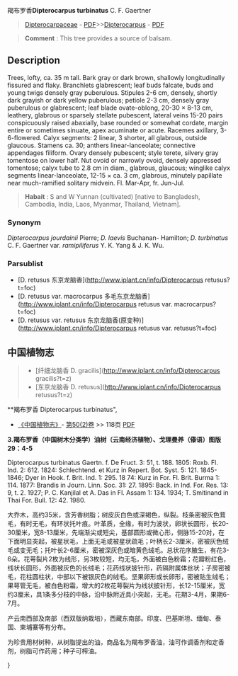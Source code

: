 羯布罗香**Dipterocarpus turbinatus** C. F. Gaertner

> [Dipterocarpaceae](http://www.iplant.cn/info/Dipterocarpaceae?t=foc) - [PDF](http://www.iplant.cn/foc/pdf/Dipterocarpaceae.pdf)>>[Dipterocarpus](http://www.iplant.cn/info/Dipterocarpus?t=foc) - [PDF](http://www.iplant.cn/foc/pdf/Dipterocarpus.pdf)

> **Comment** : 
> This tree provides a source of balsam.

## Description

Trees, lofty, ca. 35 m tall. Bark gray or dark brown, shallowly longitudinally fissured and flaky. Branchlets glabrescent; leaf buds falcate, buds and young twigs densely gray puberulous. Stipules 2-6 cm, densely, shortly dark grayish or dark yellow puberulous; petiole 2-3 cm, densely gray puberulous or glabrescent; leaf blade ovate-oblong, 20-30 × 8-13 cm, leathery, glabrous or sparsely stellate pubescent, lateral veins 15-20 pairs conspicuously raised abaxially, base rounded or somewhat cordate, margin entire or sometimes sinuate, apex acuminate or acute. Racemes axillary, 3-6-flowered. Calyx segments: 2 linear, 3 shorter, all glabrous, outside glaucous. Stamens ca. 30; anthers linear-lanceolate; connective appendages filiform. Ovary densely pubescent; style terete, silvery gray tomentose on lower half. Nut ovoid or narrowly ovoid, densely appressed tomentose; calyx tube to 2.8 cm in diam., glabrous, glaucous; winglike calyx segments linear-lanceolate, 12-15 × ca. 3 cm, glabrous, minutely papillate near much-ramified solitary midvein. Fl. Mar-Apr, fr. Jun-Jul.

> **Habait** : 
> S and W Yunnan (cultivated) [native to Bangladesh, Cambodia, India, Laos, Myanmar, Thailand, Vietnam].

### Synonym
*Dipterocarpus jourdainii* Pierre; *D. laevis* Buchanan- Hamilton; *D. turbinatus* C. F. Gaertner var. *ramipiliferus* Y. K. Yang & J. K. Wu.

### Parsublist

* [D.  retusus  东京龙脑香](http://www.iplant.cn/info/Dipterocarpus retusus?t=foc)
* [D.  retusus var. macrocarpus  多毛东京龙脑香](http://www.iplant.cn/info/Dipterocarpus retusus var. macrocarpus?t=foc)
* [D.  retusus var. retusus  东京龙脑香(原变种)](http://www.iplant.cn/info/Dipterocarpus retusus var. retusus?t=foc)

## 中国植物志

> * [纤细龙脑香  D.  gracilis](http://www.iplant.cn/info/Dipterocarpus gracilis?t=z)
> * [东京龙脑香  D.  retusus](http://www.iplant.cn/info/Dipterocarpus retusus?t=z)

**羯布罗香 Dipterocarpus turbinatus",

* [《中国植物志》](http://www.iplant.cn/frps)- [第50(2)卷](http://www.iplant.cn/frps/vol/50(2)) >> 118页 [PDF](http://www.iplant.cn/frps/pdf/50(2)/118.PDF)

**3.羯布罗香（中国树木分类学）油树（云南经济植物）、戈理曼养（傣语）图版29：4-5**

Dipterocarpus turbinatus Gaertn. f. De Fruct. 3: 51, t. 188. 1805: Roxb. Fl. Ind. 2: 612. 1824: Schlechtend. et Kurz in Repert. Bot. Syst. 5: 121. 1845-1846; Dyer in Hook. f. Brit. Ind. 1: 295. 18 74: Kurz in For. Fl. Brit. Burma 1: 114. 1877: Brandis in Journ. Linn. Soc. 31: 27. 1895: Back. in Ind. For. Res. 13: 9, t. 2. 1927; P. C. Kanjilal et A. Das in Fl. Assam 1: 134. 1934; T. Smitinand in Thai For. Bull. 12: 42. 1980.

大乔木，高约35米，含芳香树脂；树皮灰白色或深褐色，纵裂。枝条密被灰色茸毛，有时无毛，有环状托叶痕。叶革质，全缘，有时为波状，卵状长圆形，长20-30厘米，宽8-13厘米，先端渐尖或短尖，基部圆形或微心形，侧脉15-20对，在下面明显突起，被星状毛，上面无毛或被星状疏毛；叶柄长2-3厘米，密被灰色绒毛或变无毛；托叶长2-6厘米，密被深灰色或暗黄色绒毛。总状花序腋生，有花3-6朵。花萼裂片2枚为线形，另3枚较短，均无毛，外面被白色粉霜；花瓣粉红色，线状长圆形，外面被灰色的长绒毛；花药线状披针形，药隔附属体丝状；子房密被毛，花柱圆柱状，中部以下被银灰色的绒毛。坚果卵形或长卵形，密被贴生绒毛；果萼管无毛，被白色粉霜，增大的2枚花萼裂片为线状披针形，长12-15厘米，宽约3厘米，具1条多分枝的中脉，沿中脉附近具小突起，无毛。花期3-4月，果期6-7月。

产云南西部及南部（西双版纳栽培），西藏东南部。印度、巴基斯坦、缅甸、泰国、柬埔寨等有分布。

为珍贵用材树种，从树脂提出的油，商品名为羯布罗香油，油可作调香剂和定香剂，树脂可作药用；种子可榨油。

}